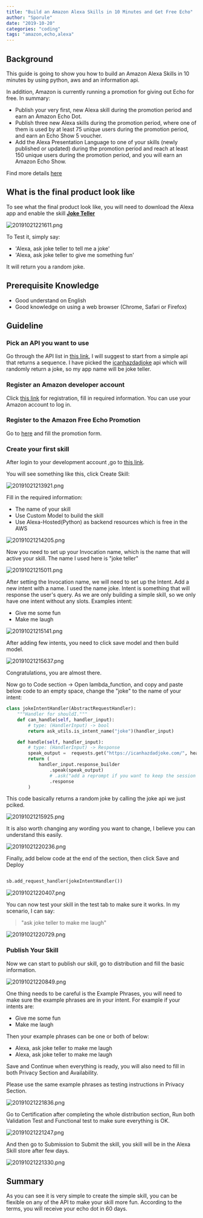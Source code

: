 ```yaml
---
title: "Build an Amazon Alexa Skills in 10 Minutes and Get Free Echo"
author: "Sporule"
date: "2019-10-20"
categories: "coding"
tags: "amazon,echo,alexa"
---
```


## Background

This guide is going to show you how to build an Amazon Alexa Skills in 10 minutes by using python, aws and an information api.

In addition, Amazon is currently running a promotion for giving out Echo for free. In summary:

- Publish your very first, new Alexa skill during the promotion period and earn an Amazon Echo Dot.
- Publish three new Alexa skills during the promotion period, where one of them is used by at least 75 unique users during the promotion period, and earn an Echo Show 5 voucher.
- Add the Alexa Presentation Language to one of your skills (newly published or updated) during the promotion period and reach at least 150 unique users during the promotion period, and you will earn an Amazon Echo Show.

Find more details [here](https://developer.amazon.com/en-GB/alexa/alexa-skills-kit/alexa-developer-skill-promotion)


## What is the final product look like

To see what the final product look like, you will need to download the Alexa app and enable the skill [**Joke Teller**](https://www.amazon.co.uk/dp/B07ZCVCK8F/ref=sr_1_3?keywords=joke+teller&qid=1571692557&s=digital-skills&sr=1-3)

![20191021221611.png](https://i.imgur.com/zt5JIa3.png)

To Test it, simply say:

- 'Alexa, ask joke teller to tell me a joke'
- 'Alexa, ask joke teller to give me something fun'

It will return you a random joke.

## Prerequisite Knowledge

- Good understand on English
- Good knowledge on using a web browser (Chrome, Safari or Firefox)

## Guideline

### Pick an API you want to use

Go through the API list in [this link](https://www.programmableweb.com/category/humor/api), I will suggest to start from a simple api that returns a sequence.
I have picked the [icanhazdadjoke](https://icanhazdadjoke.com/api) api which will randomly return a joke, so my app name will be joke teller.

### Register an Amazon developer account

Click [this link](https://developer.amazon.com/alexa/console/ask) for registration, fill in required information.
You can use your Amazon account to log in.

### Register to the Amazon Free Echo Promotion

Go to [here](https://developer.amazon.com/en-GB/alexa/alexa-skills-kit/alexa-developer-skill-promotion) and fill the promotion form.

### Create your first skill

After login to your development account ,go to [this link](https://developer.amazon.com/alexa/console/ask).

You will see something like this, click Create Skill:

![20191021213921.png](https://i.imgur.com/B6dOjzA.png)

Fill in the required information:
- The name of your skill
- Use Custom Model to build the skill
- Use Alexa-Hosted(Python) as backend resources which is free in the AWS

![20191021214205.png](https://i.imgur.com/6GQvQ5f.png)

Now you need to set up your Invocation name, which is the name that will active your skill. The name I used here is "joke teller"

![20191021215011.png](https://i.imgur.com/IzYaZ1K.png)

After setting the Invocation name, we will need to set up the Intent. Add a new intent with a name. I used the name joke. Intent is something that will response the user's query. As we are only building a simple skill, so we only have one intent without any slots. Examples intent:

- Give me some fun
- Make me laugh

![20191021215141.png](https://i.imgur.com/xjre1Ol.png)

After adding few intents, you need to click save model and then build model.

![20191021215637.png](https://i.imgur.com/P06svRf.png)

Congratulations, you are almost there.

Now go to Code section -> Open lambda_function, and copy and paste below code to an empty space, change the "joke" to the name of  your intent:

```python
class jokeIntentHandler(AbstractRequestHandler):
    """Handler for shouldI."""
    def can_handle(self, handler_input):
        # type: (HandlerInput) -> bool
        return ask_utils.is_intent_name("joke")(handler_input)

    def handle(self, handler_input):
        # type: (HandlerInput) -> Response
        speak_output =  requests.get("https://icanhazdadjoke.com/", headers={"Accept":"text/plain"}).text
        return (
            handler_input.response_builder
                .speak(speak_output)
                # .ask("add a reprompt if you want to keep the session open for the user to respond")
                .response
        )
```

This code basically returns a random joke by calling the joke api we just pciked.

![20191021215925.png](https://i.imgur.com/0EV8K5S.png)

It is also worth changing any wording you want to change, I believe you can understand this easily.

![20191021220236.png](https://i.imgur.com/X4WCsZF.png)

Finally, add below code at the end of the section, then click Save and Deploy

```python

sb.add_request_handler(jokeIntentHandler())

```

![20191021220407.png](https://i.imgur.com/FSMwb8V.png)


You can now test your skill in the test tab to make sure it works.
In my scenario, I can say:

> "ask joke teller to make me laugh"

![20191021220729.png](https://i.imgur.com/Bv6xBge.png)


### Publish Your Skill

Now we can start to publish our skill, go to distribution and fill the basic information.

![20191021220849.png](https://i.imgur.com/MvyIGkN.png)

One thing needs to be careful is the Example Phrases, you will need to make sure the example phrases are in your intent. For example if your intents are:

- Give me some fun
- Make me laugh

Then your example phrases can be one or both of below:

- Alexa, ask joke teller to make me laugh
- Alexa, ask joke teller to make me laugh

Save and Continue when everything is ready, you will also need to fill in both Privacy Section and Availability.

Please use the same example phrases as testing instructions in Privacy Section.

![20191021221836.png](https://i.imgur.com/x7R431B.png)

Go to Certification after completing the whole distribution section, Run both Validation Test and Functional test to make sure everything is OK.

![20191021221247.png](https://i.imgur.com/MLCblI5.png)

And then go to Submission to Submit the skill, you skill will be in the Alexa Skill store after few days.

![20191021221330.png](https://i.imgur.com/tWJqbt1.png)

## Summary

As you can see it is very simple to create the simple skill, you can be flexible on any of the API to make your skill more fun. According to the terms, you will receive your echo dot in 60 days.
